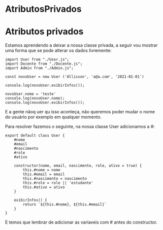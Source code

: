# AtributosPrivados

# Atributos privados

Estamos aprendendo a deixar a nossa classe privada, a seguir vou mostrar uma forma que se pode alterar os dados livremente:

    import User from "./User.js";
    import Docente from "./Docente.js";
    import Admin from "./Admin.js";

    const novoUser = new User ('Allisson', 'a@a.com', '2021-01-01')

    console.log(novoUser.exibirInfos());

    novoUser.nome = 'teste'
    console.log(novoUser.nome);
    console.log(novoUser.exibirInfos());

E a gente nãoq uer qu isso aconteça, não queremos poder mudar o nome do usuário por exemplo em qualquer momento.

Para resolver fazemos o seguinte, na nossa classe User adicionamos a #:

    export default class User {
        #nome
        #email
        #nascimento
        #role
        #ativo

        constructor(nome, email, nascimento, role, ativo = true) {
            this.#nome = nome
            this.#email = email
            this.#nascimento = nascimento
            this.#role = role || 'estudante'
            this.#ativo = ativo
        }

        exibirInfos() {
            return `${this.#nome}, ${this.#email}`
        }
    }

E temos que lembrar de adicionar as variaveis com # antes do constructor.
